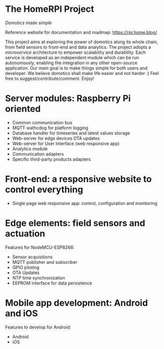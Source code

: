# The HomeRPI Project
<i>Domotics made simple</i>

Reference website for documentation and roadmap: https://rpi.home.blog/

This project aims at exploring the power of domotics along its whole chain, from field sensors to front-end and data analytics. The project adopts a <i>microservice</i> architecture to empower scalability and durability. Each service is developed as an independent module which 
can be run autonomously, enabling the integration in any other open-source application. Our main goal is to make things simple for both users and developer. We believe domotics shall make life easier and not harder :) Feel free to suggest/contribute/comment. Enjoy!

# Server modules: Raspberry Pi oriented
- Common communication bus
- MQTT wathcdog for platform logging
- Database handler for timeseries and latest values storage
- Web-server for edge devices OTA updates
- Web-server for User Interface (web responsive app)
- Analytics module
- Communication adapters
- Specific third-party products adapters

# Front-end: a responsive website to control everything
- Single page web responsive app: control, configuration and monitoring

# Edge elements: field sensors and actuation
Features for NodeMCU-ESP8266:
- Sensor acquisitions
- MQTT publisher and subscriber
- GPIO piloting
- OTA Updates
- NTP time synchronization
- EEPROM interface for data persistence

# Mobile app development: Android and iOS 
Features to develop for Android:
- Android
- iOS
